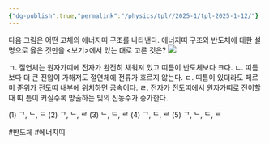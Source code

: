 ```yaml
---
{"dg-publish":true,"permalink":"/physics/tpl//2025-1/tpl-2025-1-12/"}
---
```


다음 그림은 어떤 고체의 에너지띠 구조를 나타낸다. 에너지띠 구조와 반도체에 대한 설명으로 옳은 것만을 <보기>에서 있는 대로 고른 것은?
![](https://cdn.mathpix.com/cropped/2025_05_26_0679df0be5a6770361d8g-6.jpg?height=452&width=626&top_left_y=578&top_left_x=1505)

ㄱ. 절연체는 원자가띠에 전자가 완전히 채워져 있고 띠틈이 반도체보다 크다.
ㄴ. 띠틈보다 더 큰 전압이 가해져도 절연체에 전류가 흐르지 않는다.
ㄷ. 띠틈이 있더라도 페르미 준위가 전도띠 내부에 위치하면 금속이다.
ㄹ. 전자가 전도띠에서 원자가띠로 전이할 때 띠 틈이 커질수록 방출하는 빛의 진동수가 증가한다.

(1) ᄀ, ᄂ, ᄃ
(2) ᄀ, ᄂ, ᄅ
(3) ᄂ, ᄃ, ᄅ
(4) ᄀ, ᄃ, ᄅ
(5) ᄀ, ᄂ, ᄃ, ᄅ

#반도체 #에너지띠 